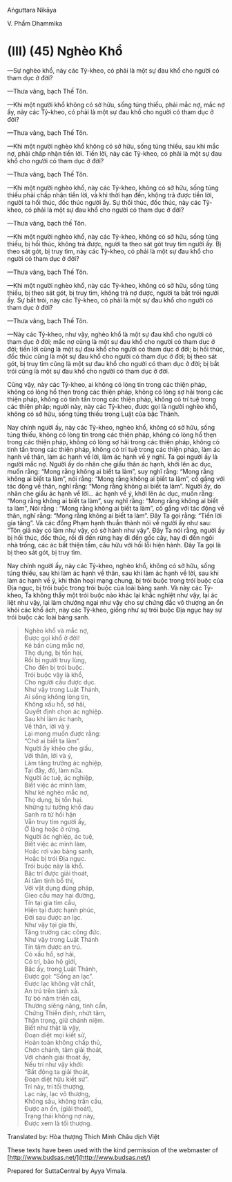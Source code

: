  

Aṅguttara Nikāya

V. Phẩm Dhammika

# (III) (45) Nghèo Khổ

—Sự nghèo khổ, này các Tỷ-kheo, có phải là một sự đau khổ cho người có tham dục ở đời?

—Thưa vâng, bạch Thế Tôn.

—Khi một người khổ không có sở hữu, sống túng thiếu, phải mắc nợ, mắc nợ ấy, này các Tỷ-kheo, có phải là một sự đau khổ cho người có tham dục ở đời?

—Thưa vâng, bạch Thế Tôn.

—Khi một người nghèo khổ không có sở hữu, sống túng thiếu, sau khi mắc nợ, phải chấp nhận tiền lời. Tiền lời, này các Tỷ-kheo, có phải là một sự đau khổ cho người có tham dục ở đời?

—Thưa vâng, bạch Thế Tôn.

—Khi một người nghèo khổ, này các Tỷ-kheo, không có sở hữu, sống túng thiếu phải chấp nhận tiền lời, và khi thời hạn đến, không trả được tiền lời, người ta hối thúc, đốc thúc người ấy. Sự thối thúc, đốc thúc, này các Tỷ-kheo, có phải là một sự đau khổ cho người có tham dục ở đời?

—Thưa vâng, bạch thế Tôn.

—Khi một người nghèo khổ, này các Tỷ-kheo, không có sở hữu, sống túng thiếu, bị hối thúc, không trả được, người ta theo sát gót truy tìm người ấy. Bị theo sát gót, bị truy tìm, này các Tỷ-kheo, có phải là một sự đau khổ cho người có tham dục ở đời?

—Thưa vâng, bạch Thế Tôn.

—Khi một người nghèo khổ, này các Tỷ-kheo, không có sở hữu, sống túng thiếu, bị theo sát gót, bị truy tìm, không trả nợ được, người ta bắt trói người ấy. Sự bắt trói, này các Tỷ-kheo, có phải là một sự đau khổ cho người có tham dục ở đời?

—Thưa vâng, bạch Thế Tôn.

—Này các Tỷ-kheo, như vậy, nghèo khổ là một sự đau khổ cho người có tham dục ở đời; mắc nợ cũng là một sự đau khổ cho người có tham dục ở đời; tiền lời cũng là một sự đau khổ cho người có tham dục ở đời; bị hối thúc, đốc thúc cũng là một sự đau khổ cho người có tham dục ở đời; bị theo sát gót, bị truy tìm cũng là một sự đau khổ cho người có tham dục ở đời; bị bắt trói cũng là một sự đau khổ cho người có tham dục ở đời.

Cũng vậy, này các Tỷ-kheo, ai không có lòng tin trong các thiện pháp, không có lòng hổ thẹn trong các thiện pháp, không có lòng sợ hãi trong các thiện pháp, không có tinh tấn trong các thiện pháp, không có trí tuệ trong các thiện pháp; người này, này các Tỷ-kheo, được gọi là người nghèo khổ, không có sở hữu, sống túng thiếu trong Luật của bậc Thánh.

Nay chính người ấy, này các Tỷ-kheo, nghèo khổ, không có sở hữu, sống túng thiếu, không có lòng tin trong các thiện pháp, không có lòng hổ thẹn trong các thiện pháp, không có lòng sợ hãi trong các thiện pháp, không có tinh tấn trong các thiện pháp, không có trí tuệ trong các thiện pháp, làm ác hạnh về thân, làm ác hạnh về lời, làm ác hạnh về ý nghĩ. Ta gọi người ấy là người mắc nợ. Người ấy do nhân che giấu thân ác hạnh, khởi lên ác dục, muốn rằng: “Mong rằng không ai biết ta làm”, suy nghĩ rằng: “Mong rằng không ai biết ta làm”, nói rằng: “Mong rằng không ai biết ta làm”, cố gắng với tác động về thân, nghĩ rằng: “Mong rằng không ai biết ta làm”. Người ấy, do nhân che giấu ác hạnh về lời... ác hạnh về ý, khởi lên ác dục, muốn rằng: “Mong rằng không ai biết ta làm”, suy nghĩ rằng: “Mong rằng không ai biết ta làm”, Nói rằng : “Mong rằng không ai biết ta làm”, cố gắng với tác động về thân, nghĩ rằng: “Mong rằng không ai biết ta làm”. Ðây Ta gọi rằng: “Tiền lời gia tăng”. Và các đồng Phạm hạnh thuần thành nói về người ấy như sau: “Tôn giả này có làm như vậy, có sở hành như vậy”. Ðây Ta nói rằng, người ấy bị hối thúc, đốc thúc, rồi đi đến rừng hay đi đến gốc cây, hay đi đến ngôi nhà trống, các ác bất thiện tầm, câu hữu với hối lỗi hiện hành. Ðây Ta gọi là bị theo sát gót, bị truy tìm.

Nay chính người ấy, này các Tỷ-kheo, nghèo khổ, không có sở hữu, sống túng thiếu, sau khi làm ác hạnh về thân, sau khi làm ác hạnh về lời, sau khi làm ác hạnh về ý, khi thân hoại mạng chung, bị trói buộc trong trói buộc của Ðịa ngục, bị trói buộc trong trói buộc của loài bàng sanh. Và này các Tỷ-kheo, Ta không thấy một trói buộc nào khác lại khắc nghiệt như vậy, lại ác liệt như vậy, lại làm chướng ngại như vậy cho sự chứng đắc vô thượng an ổn khỏi các khổ ách, này các Tỷ-kheo, giống như sự trói buộc Ðịa ngục hay sự trói buộc các loài bàng sanh.

> Nghèo khổ và mắc nợ,  
> Ðược gọi khổ ở đời!  
> Kẻ bần cùng mắc nợ,  
> Thọ dụng, bị tổn hại,  
> Rồi bị người truy lùng,  
> Cho đến bị trói buộc.  
> Trói buộc vậy là khổ,  
> Cho người cầu được dục.  
> Như vậy trong Luật Thánh,  
> Ai sống không lòng tin,  
> Không xấu hổ, sợ hãi,  
> Quyết định chọn ác nghiệp.  
> Sau khi làm ác hạnh,  
> Về thân, lời và ý.  
> Lại mong muốn được rằng:  
> “Chớ ai biết ta làm”.  
> Người ấy khéo che giấu,  
> Với thân, lời và ý,  
> Làm tăng trưởng ác nghiệp,  
> Tại đây, đó, làm nữa.  
> Người ác tuệ, ác nghiệp,  
> Biết việc ác mình làm,  
> Như kẻ nghèo mắc nợ,  
> Thọ dụng, bị tổn hại.  
> Những tư tưởng khổ đau  
> Sanh ra từ hối hận  
> Vẫn truy tìm người ấy,  
> Ở làng hoặc ở rừng.  
> Người ác nghiệp, ác tuệ,  
> Biết việc ác mình làm,  
> Hoặc rơi vào bàng sanh,  
> Hoặc bị trói Ðịa ngục.  
> Trói buộc này là khổ.  
> Bậc trí được giải thoát,  
> Ai tâm tịnh bố thí,  
> Với vật dụng đúng pháp,  
> Gieo cầu may hai đường,  
> Tín tại gia tìm cầu,  
> Hiện tại được hạnh phúc,  
> Ðời sau được an lạc.  
> Như vậy tại gia thí,  
> Tăng trưởng các công đức.  
> Như vậy trong Luật Thánh  
> Tín tâm được an trú.  
> Có xấu hổ, sợ hãi,  
> Có trí, bảo hộ giới,  
> Bậc ấy, trong Luật Thánh,  
> Ðược gọi: “Sống an lạc”.  
> Ðược lạc không vật chất,  
> An trú trên tánh xả.  
> Từ bỏ năm triền cái,  
> Thường siêng năng, tinh cần,  
> Chứng Thiền định, nhứt tâm,  
> Thận trọng, giữ chánh niệm.  
> Biết như thật là vậy,  
> Ðoạn diệt mọi kiết sử,  
> Hoàn toàn không chấp thủ,  
> Chơn chánh, tâm giải thoát,  
> Với chánh giải thoát ấy,  
> Nếu trí như vậy khởi:  
> “Bất động ta giải thoát,  
> Ðoạn diệt hữu kiết sử”.  
> Trí này, trí tối thượng,  
> Lạc này, lạc vô thượng,  
> Không sầu, không trần cấu,  
> Ðược an ổn, (giải thoát),  
> Trạng thái không nợ này,  
> Ðược xem là tối thượng.

Translated by: Hòa thượng Thích Minh Châu dịch Việt

These texts have been used with the kind permission of the webmaster of [http://www.budsas.net/](http://www.budsas.net/)

Prepared for SuttaCentral by Ayya Vimala.